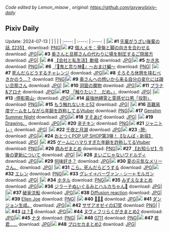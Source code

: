 *Code edited by Lemon_miaow , original: https://github.com/gxywy/pixiv-daily*
## Pixiv Daily 
Update: 2024-07-13
|      |      |      |
| :----: | :----: | :----: |
|![](https://pximg.lemonmiaow.xyz/c/240x480/img-master/img/2024/07/12/19/00/23/120463080_p0_master1200.jpg) **#1** [先輩がうざい後輩の話【235】](https://www.pixiv.net/artworks/120463080) download: [PNG](https://pximg.lemonmiaow.xyz/img-original/img/2024/07/12/19/00/23/120463080_p0.png)|![](https://pximg.lemonmiaow.xyz/c/240x480/img-master/img/2024/07/11/06/00/07/120424555_p0_master1200.jpg) **#2** [個人メモ：骨盤と脚の向きを合わせる](https://www.pixiv.net/artworks/120424555) download: [JPG](https://pximg.lemonmiaow.xyz/img-original/img/2024/07/11/06/00/07/120424555_p0.jpg)|![](https://pximg.lemonmiaow.xyz/c/240x480/img-master/img/2024/07/11/09/42/01/120419074_p0_master1200.jpg) **#3** [奥さんと旦那さんの代わりに場を制圧するご隠居方](https://www.pixiv.net/artworks/120419074) download: [JPG](https://pximg.lemonmiaow.xyz/img-original/img/2024/07/11/09/42/01/120419074_p0.jpg)|
|![](https://pximg.lemonmiaow.xyz/c/240x480/img-master/img/2024/07/12/12/00/16/120455449_p0_master1200.jpg) **#4** [【会社と私生活】動揺](https://www.pixiv.net/artworks/120455449) download: [JPG](https://pximg.lemonmiaow.xyz/img-original/img/2024/07/12/12/00/16/120455449_p0.jpg)|![](https://pximg.lemonmiaow.xyz/c/240x480/img-master/img/2024/07/11/20/55/04/120439360_p0_master1200.jpg) **#5** [かき氷](https://www.pixiv.net/artworks/120439360) download: [PNG](https://pximg.lemonmiaow.xyz/img-original/img/2024/07/11/20/55/04/120439360_p0.png)|![](https://pximg.lemonmiaow.xyz/c/240x480/img-master/img/2024/07/12/21/42/44/120468116_p0_master1200.jpg) **#6** [『👹鬼と祟り神🐉』～おまけ編～](https://www.pixiv.net/artworks/120468116) download: [PNG](https://pximg.lemonmiaow.xyz/img-original/img/2024/07/12/21/42/44/120468116_p0.png)|
|![](https://pximg.lemonmiaow.xyz/c/240x480/img-master/img/2024/07/11/00/18/22/120419417_p0_master1200.jpg) **#7** [死んだらどうするチャレンジ](https://www.pixiv.net/artworks/120419417) download: [JPG](https://pximg.lemonmiaow.xyz/img-original/img/2024/07/11/00/18/22/120419417_p0.jpg)|![](https://pximg.lemonmiaow.xyz/c/240x480/img-master/img/2024/07/12/01/36/24/120447959_p0_master1200.jpg) **#8** [そろそろ休憩を挟むべきかのう…？](https://www.pixiv.net/artworks/120447959) download: [PNG](https://pximg.lemonmiaow.xyz/img-original/img/2024/07/12/01/36/24/120447959_p0.png)|![](https://pximg.lemonmiaow.xyz/c/240x480/img-master/img/2024/07/12/00/08/57/120445823_p0_master1200.jpg) **#9** [奥さんへの想いから来る自分の変化には疎い旦那さん](https://www.pixiv.net/artworks/120445823) download: [JPG](https://pximg.lemonmiaow.xyz/img-original/img/2024/07/12/00/08/57/120445823_p0.jpg)|
|![](https://pximg.lemonmiaow.xyz/c/240x480/img-master/img/2024/07/12/07/30/01/120452141_p0_master1200.jpg) **#10** [洞窟の魔物](https://www.pixiv.net/artworks/120452141) download: [JPG](https://pximg.lemonmiaow.xyz/img-original/img/2024/07/12/07/30/01/120452141_p0.jpg)|![](https://pximg.lemonmiaow.xyz/c/240x480/img-master/img/2024/07/11/00/29/00/120419737_p0_master1200.jpg) **#11** [プラナ&アロナ](https://www.pixiv.net/artworks/120419737) download: [JPG](https://pximg.lemonmiaow.xyz/img-original/img/2024/07/11/00/29/00/120419737_p0.jpg)|![](https://pximg.lemonmiaow.xyz/c/240x480/img-master/img/2024/07/12/00/00/13/120445267_p0_master1200.jpg) **#12** [「触りたい？　だめ。」](https://www.pixiv.net/artworks/120445267) download: [JPG](https://pximg.lemonmiaow.xyz/img-original/img/2024/07/12/00/00/13/120445267_p0.jpg)|
|![](https://pximg.lemonmiaow.xyz/c/240x480/img-master/img/2024/07/11/00/01/02/120418757_p0_master1200.jpg) **#13** [-停影霄山-](https://www.pixiv.net/artworks/120418757) download: [JPG](https://pximg.lemonmiaow.xyz/img-original/img/2024/07/11/00/01/02/120418757_p0.jpg)|![](https://pximg.lemonmiaow.xyz/c/240x480/img-master/img/2024/07/11/08/13/42/120426139_p0_master1200.jpg) **#14** [最強地縛霊と霊感ゼロ男「役割」](https://www.pixiv.net/artworks/120426139) download: [PNG](https://pximg.lemonmiaow.xyz/img-original/img/2024/07/11/08/13/42/120426139_p0.png)|![](https://pximg.lemonmiaow.xyz/c/240x480/img-master/img/2024/07/11/16/28/59/120433095_p0_master1200.jpg) **#15** [もう触れないキミ52](https://www.pixiv.net/artworks/120433095) download: [JPG](https://pximg.lemonmiaow.xyz/img-original/img/2024/07/11/16/28/59/120433095_p0.jpg)|
|![](https://pximg.lemonmiaow.xyz/c/240x480/img-master/img/2024/07/11/21/03/26/120439716_p0_master1200.jpg) **#16** [高難易度ゲームをしながら年齢を詐称してるVtuber](https://www.pixiv.net/artworks/120439716) download: [PNG](https://pximg.lemonmiaow.xyz/img-original/img/2024/07/11/21/03/26/120439716_p0.png)|![](https://pximg.lemonmiaow.xyz/c/240x480/img-master/img/2024/07/11/22/42/03/120442832_p0_master1200.jpg) **#17** [Genshin Summer Night](https://www.pixiv.net/artworks/120442832) download: [JPG](https://pximg.lemonmiaow.xyz/img-original/img/2024/07/11/22/42/03/120442832_p0.jpg)|![](https://pximg.lemonmiaow.xyz/c/240x480/img-master/img/2024/07/11/07/30/03/120425647_p0_master1200.jpg) **#18** [すそあげ](https://www.pixiv.net/artworks/120425647) download: [JPG](https://pximg.lemonmiaow.xyz/img-original/img/2024/07/11/07/30/03/120425647_p0.jpg)|
|![](https://pximg.lemonmiaow.xyz/c/240x480/img-master/img/2024/07/11/18/42/37/120435896_p0_master1200.jpg) **#19** [Drawing。](https://www.pixiv.net/artworks/120435896) download: [JPG](https://pximg.lemonmiaow.xyz/img-original/img/2024/07/11/18/42/37/120435896_p0.jpg)|![](https://pximg.lemonmiaow.xyz/c/240x480/img-master/img/2024/07/12/20/30/07/120465739_p0_master1200.jpg) **#20** [辛チキン](https://www.pixiv.net/artworks/120465739) download: [PNG](https://pximg.lemonmiaow.xyz/img-original/img/2024/07/12/20/30/07/120465739_p0.png)|![](https://pximg.lemonmiaow.xyz/c/240x480/img-master/img/2024/07/11/18/42/42/120435899_p0_master1200.jpg) **#21** [ジャニトレ♀](https://www.pixiv.net/artworks/120435899) download: [JPG](https://pximg.lemonmiaow.xyz/img-original/img/2024/07/11/18/42/42/120435899_p0.jpg)|
|![](https://pximg.lemonmiaow.xyz/c/240x480/img-master/img/2024/07/11/12/07/40/120429199_p0_master1200.jpg) **#22** [千夜と月湖](https://www.pixiv.net/artworks/120429199) download: [JPG](https://pximg.lemonmiaow.xyz/img-original/img/2024/07/11/12/07/40/120429199_p0.jpg)|![](https://pximg.lemonmiaow.xyz/c/240x480/img-master/img/2024/07/12/00/04/42/120445662_p0_master1200.jpg) **#23** [-憩-](https://www.pixiv.net/artworks/120445662) download: [JPG](https://pximg.lemonmiaow.xyz/img-original/img/2024/07/12/00/04/42/120445662_p0.jpg)|![](https://pximg.lemonmiaow.xyz/c/240x480/img-master/img/2024/07/11/17/30/04/120434252_p0_master1200.jpg) **#24** [おとつくPOP UP SHOP第3弾！【なんば・新宿】](https://www.pixiv.net/artworks/120434252) download: [JPG](https://pximg.lemonmiaow.xyz/img-original/img/2024/07/11/17/30/04/120434252_p0.jpg)|
|![](https://pximg.lemonmiaow.xyz/c/240x480/img-master/img/2024/07/12/21/18/17/120467248_p0_master1200.jpg) **#25** [ゲームにハマりすぎた年齢を詐称してるVtuber](https://www.pixiv.net/artworks/120467248) download: [PNG](https://pximg.lemonmiaow.xyz/img-original/img/2024/07/12/21/18/17/120467248_p0.png)|![](https://pximg.lemonmiaow.xyz/c/240x480/img-master/img/2024/07/12/00/27/32/120446387_p0_master1200.jpg) **#26** [病みゼまとめ](https://www.pixiv.net/artworks/120446387) download: [PNG](https://pximg.lemonmiaow.xyz/img-original/img/2024/07/12/00/27/32/120446387_p0.png)|![](https://pximg.lemonmiaow.xyz/c/240x480/img-master/img/2024/07/12/20/22/04/120465495_p0_master1200.jpg) **#27** [【お知らせ】今後の更新について](https://www.pixiv.net/artworks/120465495) download: [JPG](https://pximg.lemonmiaow.xyz/img-original/img/2024/07/12/20/22/04/120465495_p0.jpg)|
|![](https://pximg.lemonmiaow.xyz/c/240x480/img-master/img/2024/07/11/08/12/32/120426122_p0_master1200.jpg) **#28** [まいごじゃないワドルディ](https://www.pixiv.net/artworks/120426122) download: [JPG](https://pximg.lemonmiaow.xyz/img-original/img/2024/07/11/08/12/32/120426122_p0.jpg)|![](https://pximg.lemonmiaow.xyz/c/240x480/img-master/img/2024/07/11/18/03/30/120434888_p0_master1200.jpg) **#29** [何味好き？](https://www.pixiv.net/artworks/120434888) download: [JPG](https://pximg.lemonmiaow.xyz/img-original/img/2024/07/11/18/03/30/120434888_p0.jpg)|![](https://pximg.lemonmiaow.xyz/c/240x480/img-master/img/2024/07/12/08/45/57/120453015_p0_master1200.jpg) **#30** [夏の元気なメリーさん。](https://www.pixiv.net/artworks/120453015) download: [JPG](https://pximg.lemonmiaow.xyz/img-original/img/2024/07/12/08/45/57/120453015_p0.jpg)|
|![](https://pximg.lemonmiaow.xyz/c/240x480/img-master/img/2024/07/11/19/44/03/120437426_p0_master1200.jpg) **#31** [こら。死んだらどうする](https://www.pixiv.net/artworks/120437426) download: [JPG](https://pximg.lemonmiaow.xyz/img-original/img/2024/07/11/19/44/03/120437426_p0.jpg)|![](https://pximg.lemonmiaow.xyz/c/240x480/img-master/img/2024/07/12/22/55/20/120470461_p0_master1200.jpg) **#32** [エレン](https://www.pixiv.net/artworks/120470461) download: [PNG](https://pximg.lemonmiaow.xyz/img-original/img/2024/07/12/22/55/20/120470461_p0.png)|![](https://pximg.lemonmiaow.xyz/c/240x480/img-master/img/2024/07/12/00/00/22/120445318_p0_master1200.jpg) **#33** [グレイ→バーヴァン・シー←モルガン](https://www.pixiv.net/artworks/120445318) download: [JPG](https://pximg.lemonmiaow.xyz/img-original/img/2024/07/12/00/00/22/120445318_p0.jpg)|
|![](https://pximg.lemonmiaow.xyz/c/240x480/img-master/img/2024/07/11/03/27/47/120423099_p0_master1200.jpg) **#34** [ホタル](https://www.pixiv.net/artworks/120423099) download: [PNG](https://pximg.lemonmiaow.xyz/img-original/img/2024/07/11/03/27/47/120423099_p0.png)|![](https://pximg.lemonmiaow.xyz/c/240x480/img-master/img/2024/07/11/08/13/28/120426137_p0_master1200.jpg) **#35** [みずえなまとめ](https://www.pixiv.net/artworks/120426137) download: [JPG](https://pximg.lemonmiaow.xyz/img-original/img/2024/07/11/08/13/28/120426137_p0.jpg)|![](https://pximg.lemonmiaow.xyz/c/240x480/img-master/img/2024/07/11/01/00/02/120420627_p0_master1200.jpg) **#36** [ジラーチぬいぐるみとハルカちゃん🌟](https://www.pixiv.net/artworks/120420627) download: [JPG](https://pximg.lemonmiaow.xyz/img-original/img/2024/07/11/01/00/02/120420627_p0.jpg)|
|![](https://pximg.lemonmiaow.xyz/c/240x480/img-master/img/2024/07/12/10/04/26/120434385_p0_master1200.jpg) **#37** [破釜沈船](https://www.pixiv.net/artworks/120434385) download: [JPG](https://pximg.lemonmiaow.xyz/img-original/img/2024/07/12/10/04/26/120434385_p0.jpg)|![](https://pximg.lemonmiaow.xyz/c/240x480/img-master/img/2024/07/11/16/29/00/120433097_p0_master1200.jpg) **#38** [Diffusion reaction](https://www.pixiv.net/artworks/120433097) download: [JPG](https://pximg.lemonmiaow.xyz/img-original/img/2024/07/11/16/29/00/120433097_p0.jpg)|![](https://pximg.lemonmiaow.xyz/c/240x480/img-master/img/2024/07/11/14/25/23/120431266_p0_master1200.jpg) **#39** [Ellen Joe](https://www.pixiv.net/artworks/120431266) download: [PNG](https://pximg.lemonmiaow.xyz/img-original/img/2024/07/11/14/25/23/120431266_p0.png)|
|![](https://pximg.lemonmiaow.xyz/c/240x480/img-master/img/2024/07/11/18/21/29/120435428_p0_master1200.jpg) **#40** [🐷🐷🐷](https://www.pixiv.net/artworks/120435428) download: [JPG](https://pximg.lemonmiaow.xyz/img-original/img/2024/07/11/18/21/29/120435428_p0.jpg)|![](https://pximg.lemonmiaow.xyz/c/240x480/img-master/img/2024/07/12/06/05/13/120451196_p0_master1200.jpg) **#41** [ダンジョン生成。](https://www.pixiv.net/artworks/120451196) download: [JPG](https://pximg.lemonmiaow.xyz/img-original/img/2024/07/12/06/05/13/120451196_p0.jpg)|![](https://pximg.lemonmiaow.xyz/c/240x480/img-master/img/2024/07/12/00/17/23/120446087_p0_master1200.jpg) **#42** [サザアオゼイの幻覚](https://www.pixiv.net/artworks/120446087) download: [PNG](https://pximg.lemonmiaow.xyz/img-original/img/2024/07/12/00/17/23/120446087_p0.png)|
|![](https://pximg.lemonmiaow.xyz/c/240x480/img-master/img/2024/07/12/00/00/20/120445302_p0_master1200.jpg) **#43** [は？💢](https://www.pixiv.net/artworks/120445302) download: [JPG](https://pximg.lemonmiaow.xyz/img-original/img/2024/07/12/00/00/20/120445302_p0.jpg)|![](https://pximg.lemonmiaow.xyz/c/240x480/img-master/img/2024/07/11/21/24/17/120440328_p0_master1200.jpg) **#44** [ヌヴィフリらくがきまとめ2](https://www.pixiv.net/artworks/120440328) download: [JPG](https://pximg.lemonmiaow.xyz/img-original/img/2024/07/11/21/24/17/120440328_p0.jpg)|![](https://pximg.lemonmiaow.xyz/c/240x480/img-master/img/2024/07/12/22/56/28/120470510_p0_master1200.jpg) **#45** [ナタ](https://www.pixiv.net/artworks/120470510) download: [PNG](https://pximg.lemonmiaow.xyz/img-original/img/2024/07/12/22/56/28/120470510_p0.png)|
|![](https://pximg.lemonmiaow.xyz/c/240x480/img-master/img/2024/07/11/17/51/35/120434668_p0_master1200.jpg) **#46** [0711](https://www.pixiv.net/artworks/120434668) download: [PNG](https://pximg.lemonmiaow.xyz/img-original/img/2024/07/11/17/51/35/120434668_p0.png)|![](https://pximg.lemonmiaow.xyz/c/240x480/img-master/img/2024/07/11/23/49/52/120444865_p0_master1200.jpg) **#47** [若君……](https://www.pixiv.net/artworks/120444865) download: [JPG](https://pximg.lemonmiaow.xyz/img-original/img/2024/07/11/23/49/52/120444865_p0.jpg)|![](https://pximg.lemonmiaow.xyz/c/240x480/img-master/img/2024/07/11/09/29/14/120427010_p0_master1200.jpg) **#48** [プロセカまとめ2](https://www.pixiv.net/artworks/120427010) download: [JPG](https://pximg.lemonmiaow.xyz/img-original/img/2024/07/11/09/29/14/120427010_p0.jpg)|

